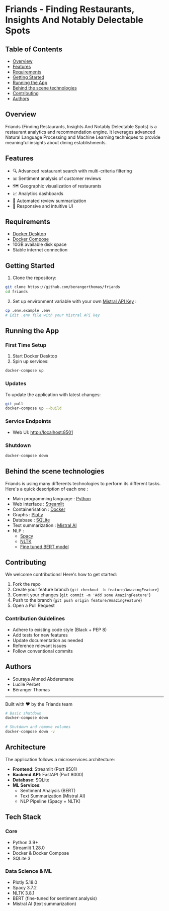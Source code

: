 # Friands - Finding Restaurants, Insights And Notably Delectable Spots

## Table of Contents

- [Overview](#overview)
- [Features](#features)
- [Requirements](#requirements)
- [Getting Started](#getting-started)
- [Running the App](#running-the-app)
- [Behind the scene technologies](#behind-the-scene-technologies)
- [Contributing](#contributing)
- [Authors](#authors)  


## Overview

Friands (Finding Restaurants, Insights And Notably Delectable Spots) is a restaurant analytics and recommendation engine. It leverages advanced Natural Language Processing and Machine Learning techniques to provide meaningful insights about dining establishments.

## Features

- 🔍 Advanced restaurant search with multi-criteria filtering
- 📊 Sentiment analysis of customer reviews
- 🗺️ Geographic visualization of restaurants
- 📈 Analytics dashboards
- 🤖 Automated review summarization
- 📱 Responsive and intuitive UI

## Requirements

- [Docker Desktop](https://docs.docker.com/get-docker/)
- [Docker Compose](https://docs.docker.com/compose/install/)
- 10GB available disk space
- Stable internet connection

## Getting Started

1. Clone the repository:
```bash
git clone https://github.com/berangerthomas/friands
cd friands
```

2. Set up environment variable with your own [Mistral API Key](https://console.mistral.ai/) :
```bash
cp .env.example .env
# Edit .env file with your Mistral API key
```

## Running the App

### First Time Setup

1. Start Docker Desktop
2. Spin up services:
```bash
docker-compose up
```

### Updates

To update the application with latest changes:

```bash
git pull
docker-compose up --build
```

### Service Endpoints

- Web UI: [http://localhost:8501](http://localhost:8501)

### Shutdown

```bash
docker-compose down
```

## Behind the scene technologies

Friands is using many differents technologies to perform its different tasks. Here's a quick description of each one :

- Main programming language : [Python](https://www.python.org/)
- Web interface : [Streamlit](https://streamlit.io/)
- Containerisation : [Docker](https://www.docker.com/)
- Graphs : [Plotly](https://plotly.com/python/)
- Database : [SQLite](https://www.sqlite.org/)
- Text summarization : [Mistral AI](https://mistral.ai)
- NLP :
    - [Spacy](https://spacy.io/)
    - [NLTK](https://www.nltk.org/)
    - [Fine tuned BERT model](https://huggingface.co/nlptown/bert-base-multilingual-uncased-sentiment)


## Contributing

We welcome contributions! Here's how to get started:

1. Fork the repo
2. Create your feature branch (`git checkout -b feature/AmazingFeature`)
3. Commit your changes (`git commit -m 'Add some AmazingFeature'`)
4. Push to the branch (`git push origin feature/AmazingFeature`)
5. Open a Pull Request

### Contribution Guidelines
- Adhere to existing code style (Black + PEP 8)
- Add tests for new features
- Update documentation as needed
- Reference relevant issues
- Follow conventional commits


## Authors
- Souraya Ahmed Abderemane
- Lucile Perbet
- Béranger Thomas

---

Built with ❤️ by the Friands team









```bash
# Basic shutdown
docker-compose down

# Shutdown and remove volumes
docker-compose down -v
```

## Architecture

The application follows a microservices architecture:

- **Frontend**: Streamlit (Port 8501)
- **Backend API**: FastAPI (Port 8000)
- **Database**: SQLite
- **ML Services**: 
  - Sentiment Analysis (BERT)
  - Text Summarization (Mistral AI)
  - NLP Pipeline (Spacy + NLTK)

## Tech Stack

### Core
- Python 3.9+
- Streamlit 1.28.0
- Docker & Docker Compose
- SQLite 3

### Data Science & ML
- Plotly 5.18.0
- Spacy 3.7.2
- NLTK 3.8.1
- BERT (fine-tuned for sentiment analysis)
- Mistral AI (text summarization)


